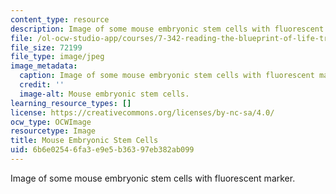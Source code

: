 ```yaml
---
content_type: resource
description: Image of some mouse embryonic stem cells with fluorescent marker.
file: /ol-ocw-studio-app/courses/7-342-reading-the-blueprint-of-life-transcription-stem-cells-and-differentiation-fall-2006/6b6e02546fa3e9e5b36397eb382ab099_7-342f06.jpg
file_size: 72199
file_type: image/jpeg
image_metadata:
  caption: Image of some mouse embryonic stem cells with fluorescent marker.
  credit: ''
  image-alt: Mouse embryonic stem cells.
learning_resource_types: []
license: https://creativecommons.org/licenses/by-nc-sa/4.0/
ocw_type: OCWImage
resourcetype: Image
title: Mouse Embryonic Stem Cells
uid: 6b6e0254-6fa3-e9e5-b363-97eb382ab099
---
```

Image of some mouse embryonic stem cells with fluorescent marker.